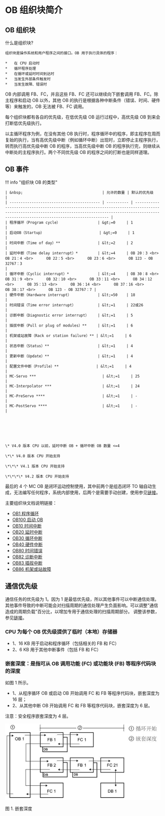 # OB 组织块简介

## OB 组织块

什么是组织块?

    组织块是操作系统和用户程序之间的接口。OB 用于执行具体的程序：
    
    *   在 CPU 启动时
    *   循环程序处理
    *   在循环或延时时间到达时
    *   当发生外部条件触发时
    *   当发生故障、错误时

OB 内部调用 FB、FC，并且这些 FB、FC 还可以继续向下嵌套调用 FB、FC。除主程序和启动 OB 以外，其他 OB 的执行是根据各种中断条件（错误、时间、硬件等）来触发的，OB 无法被 FB、FC 调用。

每个组织块都有各自的优先级，在低优先级 OB 运行过程中，高优先级 OB 到来会打断低优先级执行。

以主循环程序为例，在没有其他 OB 执行时，程序循环中的程序，即主程序在周而复始的执行，当有高优先级中断（例如循环中断）出现时，立即停止主程序执行，转而执行高优先级中断 OB 的程序，当高优先级中断 OB 的程序执行完，则继续从中断处的主程序执行。两个不同优先级 OB 的程序之间的打断也是同样道理。

## OB 事件

!!! info "组织块 OB 的类型"

    | &nbsp;                                    | 允许的数量 | 默认的优先级                                                                                                                                                                                           |
    | ----------------------------------------- | ---------- | ------------------------------------------------------------------------------------------------------------------------------------------------------------------------------------------------------ |
    | 程序循环（Program cycle）                 | &gt;=0     | 1                                                                                                                                                                                                      |
    | 启动OB（Startup）                         | &gt;=0     | 1                                                                                                                                                                                                      |
    | 时间中断（Time of day）**                 | &lt;=2     | 2                                                                                                                                                                                                      |
    | 延时中断（Time delay interrupt）*         | &lt;=4     | OB 20：3 <br>      OB 21：4 <br>      OB 22：5 <br>      OB 23：6 <br>      OB 123 - OB 32767：3                                                                                                       |
    | 循环中断（Cyclic interrupt）*             | &lt;=4     | OB 30：8 <br>      OB 31：9 <br>      OB 32：10 <br>      OB 33：11 <br>      OB 34：12 <br>      OB 35：13 <br>      OB 36：14 <br>      OB 37：16 <br>      OB 38：17 <br>      OB 123 - OB 32767：7 |
    | 硬件中断（Hardware interrupt）            | &lt;=50    | 18                                                                                                                                                                                                     |
    | 时间错误（Time error interrupt）          | &lt;=1     | 22或26                                                                                                                                                                                                 |
    | 诊断中断（Diagnostic error interrupt）    | &lt;=1     | 5                                                                                                                                                                                                      |
    | 插拔中断（Pull or plug of modules）**     | &lt;=1     | 6                                                                                                                                                                                                      |
    | 机架或站故障（Rack or station failure）** | &lt;=1     | 6                                                                                                                                                                                                      |
    | 状态中断（Status）**                      | &lt;=1     | 4                                                                                                                                                                                                      |
    | 更新中断（Update）**                      | &lt;=1     | 4                                                                                                                                                                                                      |
    | 配置文件中断（Profile）**                 | &lt;=1     | 4                                                                                                                                                                                                      |
    | MC-Servo ***                              | &lt;=1     | 25                                                                                                                                                                                                     |
    | MC-Interpolator ***                       | &lt;=1     | 24                                                                                                                                                                                                     |
    | MC-PreServo ****                          | &lt;=1     | -                                                                                                                                                                                                      |
    | MC-PostServo ****                         | &lt;=1     | -                                                                                                                                                                                                      |






    \* V4.0 版本 CPU 以前，延时中断 OB + 循环中断 OB 数量 <=4

    \*\* V4.0 版本 CPU 开始支持

    \*\*\* V4.1 版本 CPU 开始支持

    \*\*\*\* V4.2 版本 CPU 开始支持

最后的 4 个 MC OB 是闭环运动控制使用，其中前两个是组态闭环 TO 轴自动生成，无法编写任何程序，系统内部使用，后两个是需要手动创建，使用参见[链接](../../../10-Technology/03-MC/08-FAQ/01-FAQ.html#_Toc6)。

主要组织块文档说明链接：

*   [OB1 程序循环](02-OB1.md)
*   [OB100 启动 OB](08-OB100.md)
*   [OB10 时间中断](09-OB10.md)
*   [OB20 延时中断](03-OB20.md)
*   [OB30 循环中断](04-OB30.md)
*   [OB40 硬件中断](05-OB40.md)
*   [OB80 时间错误](06-OB80.md)
*   [OB82 诊断中断](07-OB82.md)
*   [OB83 插拔中断](10-OB83.md)
*   [OB86 机架或站故障](11-OB86.md)

## 通信优先级

通信任务的优先级为 1。因为 1 是最低优先级，所以其他事件可以中断通信处理。其他事件导致的中断可能会对扫描周期的通信处理产生负面影响。可以调整"通信造成的周期负载"百分比，以增加专用于通信处理的扫描周期部分。 调整该参数，参见[链接](../../01-operation/02-CPU_Properties.md#通信负载)。

### CPU 为每个 OB 优先级提供了临时（本地）存储器

- 1、16 KB 用于启动和程序循环（包括相关的 FB 和 FC）
- 2、6 KB 用于其他中断事件（包括 FB 和 FC）

### 嵌套深度：是指可从 OB 调用功能 (FC) 或功能块 (FB) 等程序代码块的深度

如图 1 所示。

- 1、从程序循环 OB 或启动 OB 开始调用 FC 和 FB 等程序代码块，嵌套深度为 16 层；
- 2、从其他中断 OB 开始调用 FC 和 FB 等程序代码块，嵌套深度为 6 层。

注意：安全程序嵌套深度为 4 层。

![](images/01-01.jpg)

图 1. 嵌套深度